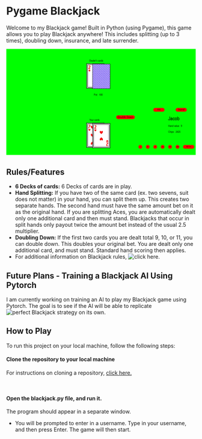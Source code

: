 # Pygame Blackjack

Welcome to my Blackjack game! Built in Python (using Pygame), this game allows you to play Blackjack anywhere! This includes splitting (up to 3 times), doubling down, insurance, and late surrender.

![Screenshot of blackjack game homescreen](screenshots/screenshot-double-down.png)

## Rules/Features
- **6 Decks of cards:** 6 Decks of cards are in play. 
- **Hand Splitting:** If you have two of the same card (ex. two sevens, suit does not matter) in your hand, you can split them up. This creates two separate hands. The second hand must have the same amount bet on it as the original hand. If you are splitting Aces, you are automatically dealt only one additional card and then must stand.
Blackjacks that occur in split hands only payout twice the amount bet instead of the usual 2.5 multiplier. 
- **Doubling Down:** If the first two cards you are dealt total 9, 10, or 11, you can double down. This doubles your original bet. You are dealt only one additional card, and  must stand. Standard hand scoring then applies.
- For additional information on Blackjack rules, ![click here.](https://bicyclecards.com/how-to-play/blackjack)

## Future Plans - Training a Blackjack AI Using Pytorch
I am currently working on training an AI to play my Blackjack game using Pytorch. The goal is to see if the AI will be able to replicate ![perfect Blackjack strategy](https://www.blackjackapprenticeship.com/blackjack-strategy-charts/) on its own.

## How to Play

To run this project on your local machine, follow the following steps:
<br>

#### Clone the repository to your local machine

For instructions on cloning a repository, [click here.](https://docs.github.com/en/repositories/creating-and-managing-repositories/cloning-a-repository)

<br>



#### Open the blackjack.py file, and run it.
The program should appear in a separate window. 
- You will be prompted to enter in a username. Type in your username, and then press Enter. The game will then start.
